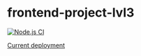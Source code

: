 # frontend-project-lvl3

[![Node.js CI](https://github.com/VictoriaGershova/frontend-project-lvl3/workflows/Node.js%20CI/badge.svg)](https://github.com/VictoriaGershova/frontend-project-lvl3/actions)

[Current deployment](frontend-project-lvl3-delta.vercel.app)



